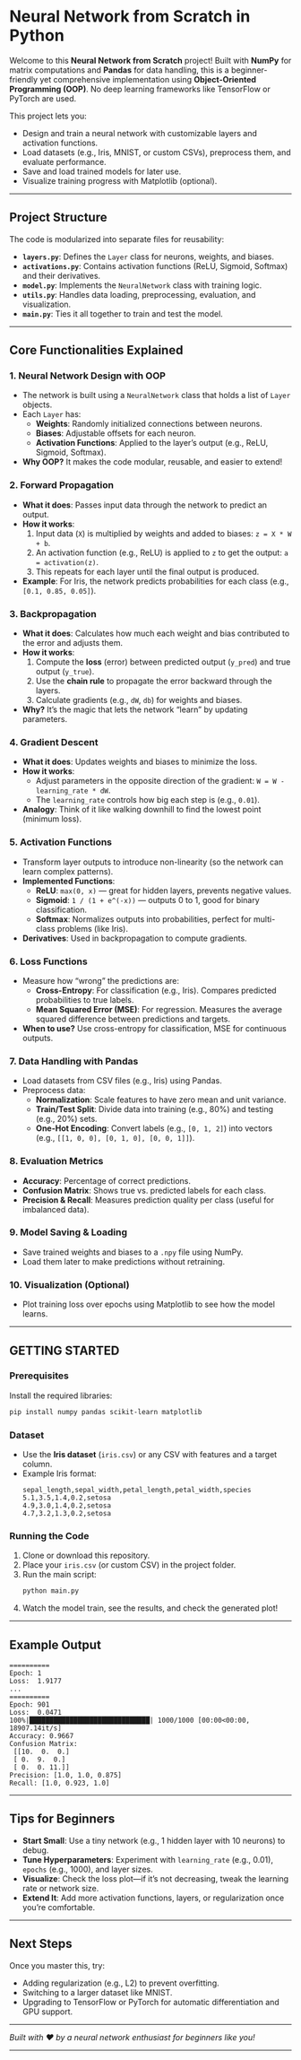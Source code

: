 # Neural Network from Scratch in Python

Welcome to this **Neural Network from Scratch** project! Built with **NumPy** for matrix computations and **Pandas** for data handling, this is a beginner-friendly yet comprehensive implementation using **Object-Oriented Programming (OOP)**. No deep learning frameworks like TensorFlow or PyTorch are used.

This project lets you:
- Design and train a neural network with customizable layers and activation functions.
- Load datasets (e.g., Iris, MNIST, or custom CSVs), preprocess them, and evaluate performance.
- Save and load trained models for later use.
- Visualize training progress with Matplotlib (optional).

---

## Project Structure

The code is modularized into separate files for reusability:
- **`layers.py`**: Defines the `Layer` class for neurons, weights, and biases.
- **`activations.py`**: Contains activation functions (ReLU, Sigmoid, Softmax) and their derivatives.
- **`model.py`**: Implements the `NeuralNetwork` class with training logic.
- **`utils.py`**: Handles data loading, preprocessing, evaluation, and visualization.
- **`main.py`**: Ties it all together to train and test the model.

---

## Core Functionalities Explained

### 1. Neural Network Design with OOP
- The network is built using a `NeuralNetwork` class that holds a list of `Layer` objects.
- Each `Layer` has:
  - **Weights**: Randomly initialized connections between neurons.
  - **Biases**: Adjustable offsets for each neuron.
  - **Activation Functions**: Applied to the layer’s output (e.g., ReLU, Sigmoid, Softmax).
- **Why OOP?** It makes the code modular, reusable, and easier to extend!

### 2. Forward Propagation
- **What it does**: Passes input data through the network to predict an output.
- **How it works**:
  1. Input data (`X`) is multiplied by weights and added to biases: `z = X * W + b`.
  2. An activation function (e.g., ReLU) is applied to `z` to get the output: `a = activation(z)`.
  3. This repeats for each layer until the final output is produced.
- **Example**: For Iris, the network predicts probabilities for each class (e.g., `[0.1, 0.85, 0.05]`).

### 3. Backpropagation
- **What it does**: Calculates how much each weight and bias contributed to the error and adjusts them.
- **How it works**:
  1. Compute the **loss** (error) between predicted output (`y_pred`) and true output (`y_true`).
  2. Use the **chain rule** to propagate the error backward through the layers.
  3. Calculate gradients (e.g., `dW`, `db`) for weights and biases.
- **Why?** It’s the magic that lets the network “learn” by updating parameters.

### 4. Gradient Descent
- **What it does**: Updates weights and biases to minimize the loss.
- **How it works**:
  - Adjust parameters in the opposite direction of the gradient: `W = W - learning_rate * dW`.
  - The `learning_rate` controls how big each step is (e.g., `0.01`).
- **Analogy**: Think of it like walking downhill to find the lowest point (minimum loss).

### 5. Activation Functions
- Transform layer outputs to introduce non-linearity (so the network can learn complex patterns).
- **Implemented Functions**:
  - **ReLU**: `max(0, x)` — great for hidden layers, prevents negative values.
  - **Sigmoid**: `1 / (1 + e^(-x))` — outputs 0 to 1, good for binary classification.
  - **Softmax**: Normalizes outputs into probabilities, perfect for multi-class problems (like Iris).
- **Derivatives**: Used in backpropagation to compute gradients.

### 6. Loss Functions
- Measure how “wrong” the predictions are:
  - **Cross-Entropy**: For classification (e.g., Iris). Compares predicted probabilities to true labels.
  - **Mean Squared Error (MSE)**: For regression. Measures the average squared difference between predictions and targets.
- **When to use?** Use cross-entropy for classification, MSE for continuous outputs.

### 7. Data Handling with Pandas
- Load datasets from CSV files (e.g., Iris) using Pandas.
- Preprocess data:
  - **Normalization**: Scale features to have zero mean and unit variance.
  - **Train/Test Split**: Divide data into training (e.g., 80%) and testing (e.g., 20%) sets.
  - **One-Hot Encoding**: Convert labels (e.g., `[0, 1, 2]`) into vectors (e.g., `[[1, 0, 0], [0, 1, 0], [0, 0, 1]]`).

### 8. Evaluation Metrics
- **Accuracy**: Percentage of correct predictions.
- **Confusion Matrix**: Shows true vs. predicted labels for each class.
- **Precision & Recall**: Measures prediction quality per class (useful for imbalanced data).

### 9. Model Saving & Loading
- Save trained weights and biases to a `.npy` file using NumPy.
- Load them later to make predictions without retraining.

### 10. Visualization (Optional)
- Plot training loss over epochs using Matplotlib to see how the model learns.

---

## **GETTING STARTED**

### Prerequisites
Install the required libraries:
```bash
pip install numpy pandas scikit-learn matplotlib
```

### Dataset
- Use the **Iris dataset** (`iris.csv`) or any CSV with features and a target column.
- Example Iris format:
  ```
  sepal_length,sepal_width,petal_length,petal_width,species
  5.1,3.5,1.4,0.2,setosa
  4.9,3.0,1.4,0.2,setosa
  4.7,3.2,1.3,0.2,setosa
  ```

### Running the Code
1. Clone or download this repository.
2. Place your `iris.csv` (or custom CSV) in the project folder.
3. Run the main script:
   ```bash
   python main.py
   ```
4. Watch the model train, see the results, and check the generated plot!

---

## Example Output
```
==========
Epoch: 1
Loss:  1.9177
...
==========
Epoch: 901
Loss:  0.0471
100%|██████████████████████████████| 1000/1000 [00:00<00:00, 18907.14it/s]
Accuracy: 0.9667
Confusion Matrix:
 [[10.  0.  0.]
 [ 0.  9.  0.]
 [ 0.  0. 11.]]
Precision: [1.0, 1.0, 0.875]
Recall: [1.0, 0.923, 1.0]
```

---

## Tips for Beginners
- **Start Small**: Use a tiny network (e.g., 1 hidden layer with 10 neurons) to debug.
- **Tune Hyperparameters**: Experiment with `learning_rate` (e.g., 0.01), `epochs` (e.g., 1000), and layer sizes.
- **Visualize**: Check the loss plot—if it’s not decreasing, tweak the learning rate or network size.
- **Extend It**: Add more activation functions, layers, or regularization once you’re comfortable.

---

## Next Steps
Once you master this, try:
- Adding regularization (e.g., L2) to prevent overfitting.
- Switching to a larger dataset like MNIST.
- Upgrading to TensorFlow or PyTorch for automatic differentiation and GPU support.

---
*Built with ❤️ by a neural network enthusiast for beginners like you!*

---
